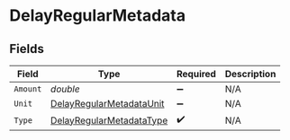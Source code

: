 # DelayRegularMetadata


## Fields

| Field                                                                           | Type                                                                            | Required                                                                        | Description                                                                     |
| ------------------------------------------------------------------------------- | ------------------------------------------------------------------------------- | ------------------------------------------------------------------------------- | ------------------------------------------------------------------------------- |
| `Amount`                                                                        | *double*                                                                        | :heavy_minus_sign:                                                              | N/A                                                                             |
| `Unit`                                                                          | [DelayRegularMetadataUnit](../../Models/Components/DelayRegularMetadataUnit.md) | :heavy_minus_sign:                                                              | N/A                                                                             |
| `Type`                                                                          | [DelayRegularMetadataType](../../Models/Components/DelayRegularMetadataType.md) | :heavy_check_mark:                                                              | N/A                                                                             |